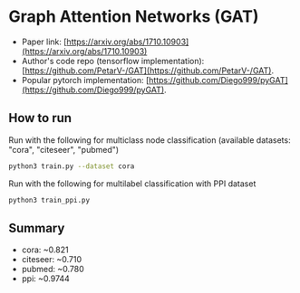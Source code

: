 Graph Attention Networks (GAT)
============

- Paper link: [https://arxiv.org/abs/1710.10903](https://arxiv.org/abs/1710.10903)
- Author's code repo (tensorflow implementation):
  [https://github.com/PetarV-/GAT](https://github.com/PetarV-/GAT).
- Popular pytorch implementation:
  [https://github.com/Diego999/pyGAT](https://github.com/Diego999/pyGAT).

How to run
-------

Run with the following for multiclass node classification (available datasets: "cora", "citeseer", "pubmed")
```bash
python3 train.py --dataset cora
```

Run with the following for multilabel classification with PPI dataset
```bash
python3 train_ppi.py
```

Summary
-------
* cora: ~0.821
* citeseer: ~0.710
* pubmed: ~0.780
* ppi: ~0.9744
